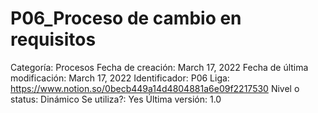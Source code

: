 # P06_Proceso de cambio en requisitos

Categoría: Procesos
Fecha de creación: March 17, 2022
Fecha de última modificación: March 17, 2022
Identificador: P06
Liga: https://www.notion.so/0becb449a14d4804881a6e09f2217530
Nivel o status: Dinámico
Se utiliza?: Yes
Última versión: 1.0